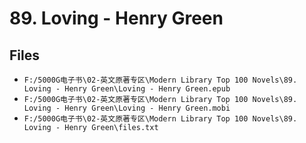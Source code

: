# 89. Loving - Henry Green

## Files

- `F:/5000G电子书\02-英文原著专区\Modern Library Top 100 Novels\89. Loving - Henry Green\Loving - Henry Green.epub`
- `F:/5000G电子书\02-英文原著专区\Modern Library Top 100 Novels\89. Loving - Henry Green\Loving - Henry Green.mobi`
- `F:/5000G电子书\02-英文原著专区\Modern Library Top 100 Novels\89. Loving - Henry Green\files.txt`
